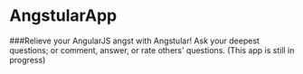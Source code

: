 # AngstularApp

###Relieve your AngularJS angst with Angstular! Ask your deepest questions; or comment, answer, or rate others' questions. (This app is still in progress)
